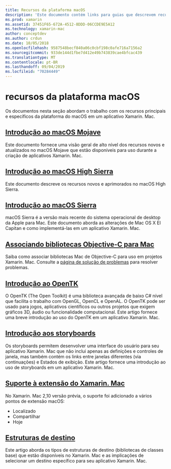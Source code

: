 ```yaml
---
title: Recursos da plataforma macOS
description: 'Este documento contém links para guias que descrevem recursos importantes da plataforma macOS e Xamarin. Mac: OpenTK, storyboards, extensões e muito mais.'
ms.prod: xamarin
ms.assetid: 37451F65-672A-4512-8DDD-06CCDE9E5A12
ms.technology: xamarin-mac
author: conceptdev
ms.author: crdun
ms.date: 10/05/2018
ms.openlocfilehash: 9587548becf840a06c0cbf198c0afe716a7156a2
ms.sourcegitcommit: 933de144d1fbe7d412e49b743839cae4bfcac439
ms.translationtype: MT
ms.contentlocale: pt-BR
ms.lasthandoff: 09/04/2019
ms.locfileid: "70284449"
---
```

# <a name="macos-platform-features"></a>recursos da plataforma macOS

Os documentos nesta seção abordam o trabalho com os recursos principais e específicos da plataforma do macOS em um aplicativo Xamarin. Mac.

## <a name="introduction-to-macos-mojavemacplatformintroduction-to-macos-mojaveindexmd"></a>[Introdução ao macOS Mojave](~/mac/platform/introduction-to-macos-mojave/index.md)

Este documento fornece uma visão geral de alto nível dos recursos novos e atualizados no macOS Mojave que estão disponíveis para uso durante a criação de aplicativos Xamarin. Mac.

## <a name="introduction-to-macos-high-sierramacplatformintroduction-to-macos-high-sierraindexmd"></a>[Introdução ao macOS High Sierra](~/mac/platform/introduction-to-macos-high-sierra/index.md)

Este documento descreve os recursos novos e aprimorados no macOS High Sierra.

## <a name="introduction-to-macos-sierramacplatformintroduction-to-macos-sierraindexmd"></a>[Introdução ao macOS Sierra](~/mac/platform/introduction-to-macos-sierra/index.md)

macOS Sierra é a versão mais recente do sistema operacional de desktop da Apple para Mac. Este documento aborda as alterações de Mac OS X El Capitan e como implementá-las em um aplicativo Xamarin. Mac.

## <a name="binding-objective-c-libraries-for-macbindingmd"></a>[Associando bibliotecas Objective-C para Mac](binding.md)

Saiba como associar bibliotecas Mac de Objective-C para uso em projetos Xamarin. Mac.
Consulte a [página de solução de problemas](~/cross-platform/macios/binding/troubleshooting.md) para resolver problemas.

## <a name="introduction-to-opentkmacplatformopentkmd"></a>[Introdução ao OpenTK](~/mac/platform/opentk.md)

O OpenTK (The Open Toolkit) é uma biblioteca avançada de baixo C# nível que facilita o trabalho com OpenGL, OpenCL e OpenAL. O OpenTK pode ser usado para jogos, aplicativos científicos ou outros projetos que exigem gráficos 3D, áudio ou funcionalidade computacional. Este artigo fornece uma breve introdução ao uso do OpenTK em um aplicativo Xamarin. Mac.

## <a name="introduction-to-storyboardsmacplatformstoryboardsindexmd"></a>[Introdução aos storyboards](~/mac/platform/storyboards/index.md)

Os storyboards permitem desenvolver uma interface do usuário para seu aplicativo Xamarin. Mac que não inclui apenas as definições e controles de janela, mas também contém os links entre janelas diferentes (via continuações) e Estados de exibição. Este artigo fornece uma introdução ao uso de storyboards em um aplicativo Xamarin. Mac.

## <a name="xamarinmac-extension-supportmacplatformextensionsmd"></a>[Suporte à extensão do Xamarin. Mac](~/mac/platform/extensions.md)

No Xamarin. Mac 2,10 versão prévia, o suporte foi adicionado a vários pontos de extensão macOS:

- Localizado
- Compartilhar
- Hoje

## <a name="target-frameworksmacplatformtarget-frameworkmd"></a>[Estruturas de destino](~/mac/platform/target-framework.md)

Este artigo aborda os tipos de estruturas de destino (bibliotecas de classes base) que estão disponíveis no Xamarin. Mac e as implicações de selecionar um destino específico para seu aplicativo Xamarin. Mac.
